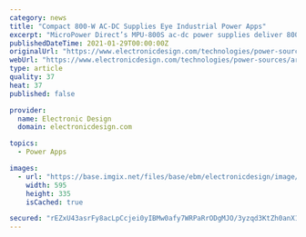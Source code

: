 ```yaml
---
category: news
title: "Compact 800-W AC-DC Supplies Eye Industrial Power Apps"
excerpt: "MicroPower Direct’s MPU-800S ac-dc power supplies deliver 800 W of output power in U-channel packaging. Features include filtering to EN 55022 Class B, active power-factor correction to EN 61000 ..."
publishedDateTime: 2021-01-29T00:00:00Z
originalUrl: "https://www.electronicdesign.com/technologies/power-sources/article/21795740/compact-800w-acdc-supplies-eye-industrial-power-apps"
webUrl: "https://www.electronicdesign.com/technologies/power-sources/article/21795740/compact-800w-acdc-supplies-eye-industrial-power-apps"
type: article
quality: 37
heat: 37
published: false

provider:
  name: Electronic Design
  domain: electronicdesign.com

topics:
  - Power Apps

images:
  - url: "https://base.imgix.net/files/base/ebm/electronicdesign/image/2019/03/electronicdesign_5682_0129micropower.png?auto=format&fit=max&w=1200"
    width: 595
    height: 335
    isCached: true

secured: "rEZxU43asrFy8acLpCcjei0yIBMw0afy7WRPaRrODgMJO/3yzqd3KtZh0anX1wR+HRBA3xO9y+E0SIkbc75i2sJFzDc1g/d244TWq6+47Lqci3USR4NJEb/h91NYkjFtXK8z46SfDEk9fcwOZxCf3kiKvv3Mo17dFgBI5C77ak54q1ZChafkJ42uPQxYN8U6TCrjKhy6IaD8Yqu/vAwfAf2PxPOQpciPQixTnYrpx6fXTgvx0L+NfpMMuMdvZxiKQrETd1hLd7tBS8g0wyxXYeW51WiPP9d0pEC08eZYeUnXdK16Z383N9WzcBiQoD++1jAHWkgftouwebIYW5tfxuZiQPzTScgUBrillJJCxoo=;ZWTzUwdgDt1ebkywSr77Jg=="
---
```


